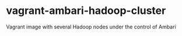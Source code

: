 # vagrant-ambari-hadoop-cluster
Vagrant image with several Hadoop nodes under the control of Ambari

